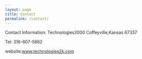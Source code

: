 ```yaml
---
layout: page
title: Contact
permalink: /contact/
---
```



Contact Information:
Technologies2000
Coffeyville,Kansas 67337

Tel: 316-807-5862

 
website:www.technologies2k.com
